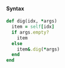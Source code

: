 #### Syntax

```ruby
def dig(idx, *args)
  item = self[idx]
  if args.empty?
    item
  else
    item&.dig(*args)
  end
end
```
